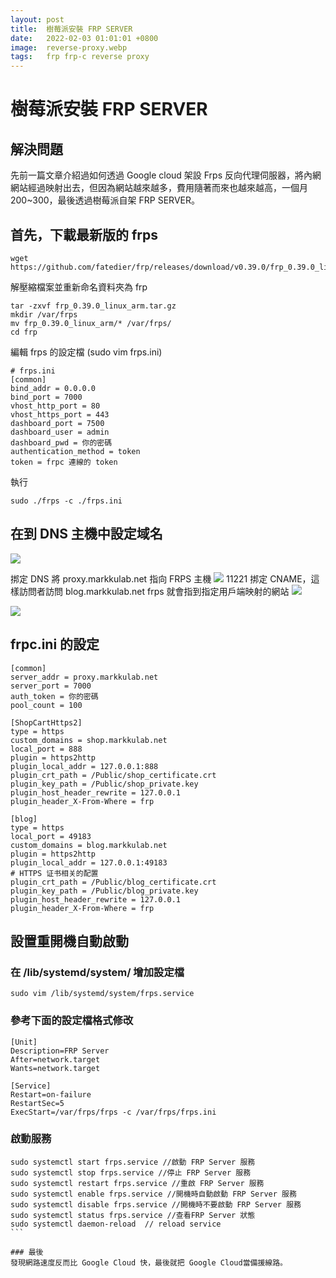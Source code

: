```yaml
---
layout: post
title:  樹莓派安裝 FRP SERVER
date:   2022-02-03 01:01:01 +0800
image:  reverse-proxy.webp
tags:   frp frp-c reverse proxy
---
```

# 樹莓派安裝 FRP SERVER
## 解決問題
先前一篇文章介紹過如何透過 Google cloud 架設 Frps 反向代理伺服器，將內網網站經過映射出去，但因為網站越來越多，費用隨著而來也越來越高，一個月200~300，最後透過樹莓派自架 FRP SERVER。

## 首先，下載最新版的 frps
```
wget https://github.com/fatedier/frp/releases/download/v0.39.0/frp_0.39.0_linux_arm.tar.gz
```

解壓縮檔案並重新命名資料夾為 frp

```
tar -zxvf frp_0.39.0_linux_arm.tar.gz
mkdir /var/frps
mv frp_0.39.0_linux_arm/* /var/frps/
cd frp
```

編輯 frps 的設定檔 (sudo vim frps.ini)

```
# frps.ini
[common]
bind_addr = 0.0.0.0
bind_port = 7000
vhost_http_port = 80
vhost_https_port = 443
dashboard_port = 7500
dashboard_user = admin
dashboard_pwd = 你的密碼
authentication_method = token
token = frpc 連線的 token 
```

執行
```
sudo ./frps -c ./frps.ini
```

## 在到 DNS 主機中設定域名
![](https://i.imgur.com/wxhxp8T.webp)

挷定 DNS 將 proxy.markkulab.net 指向 FRPS 主機
![](https://i.imgur.com/Br3Kpe1.webp)
11221
挷定 CNAME，這樣訪問者訪問 blog.markkulab.net frps 就會指到指定用戶端映射的網站
![](https://i.imgur.com/WHDoSYy.webp)

![](https://i.imgur.com/7iCNmjK.webp)

## frpc.ini 的設定

```
[common]
server_addr = proxy.markkulab.net
server_port = 7000
auth_token = 你的密碼
pool_count = 100

[ShopCartHttps2]
type = https
custom_domains = shop.markkulab.net
local_port = 888
plugin = https2http
plugin_local_addr = 127.0.0.1:888
plugin_crt_path = /Public/shop_certificate.crt
plugin_key_path = /Public/shop_private.key
plugin_host_header_rewrite = 127.0.0.1
plugin_header_X-From-Where = frp

[blog]
type = https
local_port = 49183
custom_domains = blog.markkulab.net
plugin = https2http
plugin_local_addr = 127.0.0.1:49183
# HTTPS 证书相关的配置
plugin_crt_path = /Public/blog_certificate.crt
plugin_key_path = /Public/blog_private.key
plugin_host_header_rewrite = 127.0.0.1
plugin_header_X-From-Where = frp
```


## 設置重開機自動啟動
### 在 /lib/systemd/system/ 增加設定檔

```
sudo vim /lib/systemd/system/frps.service
````

### 參考下面的設定檔格式修改
```
[Unit]
Description=FRP Server
After=network.target
Wants=network.target

[Service]
Restart=on-failure
RestartSec=5
ExecStart=/var/frps/frps -c /var/frps/frps.ini
```

### 啟動服務

````
sudo systemctl start frps.service //啟動 FRP Server 服務
sudo systemctl stop frps.service //停止 FRP Server 服務
sudo systemctl restart frps.service //重啟 FRP Server 服務
sudo systemctl enable frps.service //開機時自動啟動 FRP Server 服務
sudo systemctl disable frps.service //開機時不要啟動 FRP Server 服務
sudo systemctl status frps.service //查看FRP Server 狀態
sudo systemctl daemon-reload  // reload service
```

### 最後
發現網路速度反而比 Google Cloud 快，最後就把 Google Cloud當備援線路。